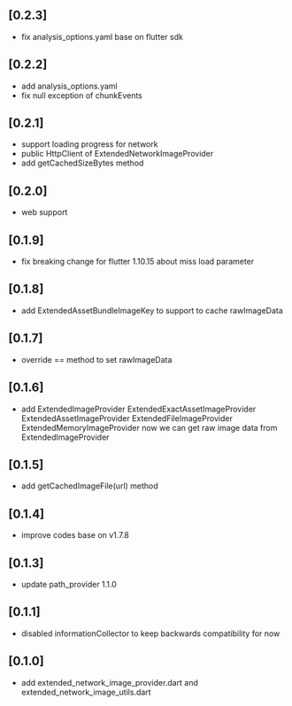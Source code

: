 ## [0.2.3]

* fix analysis_options.yaml base on flutter sdk
  
## [0.2.2]

* add analysis_options.yaml
* fix null exception of chunkEvents

## [0.2.1]

* support loading progress for network
* public HttpClient of ExtendedNetworkImageProvider
* add getCachedSizeBytes method
  
## [0.2.0]

* web support

## [0.1.9]

* fix breaking change for flutter 1.10.15 about miss load parameter

## [0.1.8]

* add ExtendedAssetBundleImageKey to support to cache rawImageData

## [0.1.7]

* override == method to set rawImageData
  
## [0.1.6]

* add ExtendedImageProvider
      ExtendedExactAssetImageProvider
      ExtendedAssetImageProvider
      ExtendedFileImageProvider
      ExtendedMemoryImageProvider
  now we can get raw image data from ExtendedImageProvider     
  
## [0.1.5]

* add getCachedImageFile(url) method

## [0.1.4]

* improve codes base on v1.7.8

## [0.1.3]

* update path_provider 1.1.0

## [0.1.1]

* disabled informationCollector to keep backwards compatibility for now

## [0.1.0]

* add extended_network_image_provider.dart and extended_network_image_utils.dart
